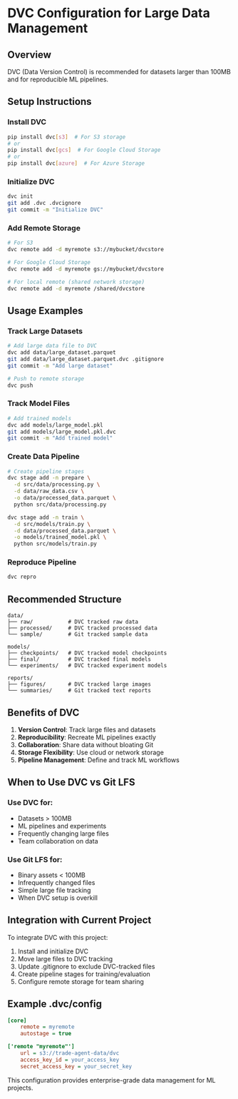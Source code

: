 # DVC Configuration for Large Data Management

## Overview

DVC (Data Version Control) is recommended for datasets larger than 100MB and for reproducible ML pipelines.

## Setup Instructions

### Install DVC

```bash
pip install dvc[s3]  # For S3 storage
# or
pip install dvc[gcs]  # For Google Cloud Storage
# or
pip install dvc[azure]  # For Azure Storage
```

### Initialize DVC

```bash
dvc init
git add .dvc .dvcignore
git commit -m "Initialize DVC"
```

### Add Remote Storage

```bash
# For S3
dvc remote add -d myremote s3://mybucket/dvcstore

# For Google Cloud Storage
dvc remote add -d myremote gs://mybucket/dvcstore

# For local remote (shared network storage)
dvc remote add -d myremote /shared/dvcstore
```

## Usage Examples

### Track Large Datasets

```bash
# Add large data file to DVC
dvc add data/large_dataset.parquet
git add data/large_dataset.parquet.dvc .gitignore
git commit -m "Add large dataset"

# Push to remote storage
dvc push
```

### Track Model Files

```bash
# Add trained models
dvc add models/large_model.pkl
git add models/large_model.pkl.dvc
git commit -m "Add trained model"
```

### Create Data Pipeline

```bash
# Create pipeline stages
dvc stage add -n prepare \
  -d src/data/processing.py \
  -d data/raw_data.csv \
  -o data/processed_data.parquet \
  python src/data/processing.py

dvc stage add -n train \
  -d src/models/train.py \
  -d data/processed_data.parquet \
  -o models/trained_model.pkl \
  python src/models/train.py
```

### Reproduce Pipeline

```bash
dvc repro
```

## Recommended Structure

```
data/
├── raw/           # DVC tracked raw data
├── processed/     # DVC tracked processed data
└── sample/        # Git tracked sample data

models/
├── checkpoints/   # DVC tracked model checkpoints
├── final/         # DVC tracked final models
└── experiments/   # DVC tracked experiment models

reports/
├── figures/       # DVC tracked large images
└── summaries/     # Git tracked text reports
```

## Benefits of DVC

1. **Version Control**: Track large files and datasets
2. **Reproducibility**: Recreate ML pipelines exactly
3. **Collaboration**: Share data without bloating Git
4. **Storage Flexibility**: Use cloud or network storage
5. **Pipeline Management**: Define and track ML workflows

## When to Use DVC vs Git LFS

### Use DVC for:

- Datasets > 100MB
- ML pipelines and experiments
- Frequently changing large files
- Team collaboration on data

### Use Git LFS for:

- Binary assets < 100MB
- Infrequently changed files
- Simple large file tracking
- When DVC setup is overkill

## Integration with Current Project

To integrate DVC with this project:

1. Install and initialize DVC
2. Move large files to DVC tracking
3. Update .gitignore to exclude DVC-tracked files
4. Create pipeline stages for training/evaluation
5. Configure remote storage for team sharing

## Example .dvc/config

```ini
[core]
    remote = myremote
    autostage = true

['remote "myremote"']
    url = s3://trade-agent-data/dvc
    access_key_id = your_access_key
    secret_access_key = your_secret_key
```

This configuration provides enterprise-grade data management for ML projects.

